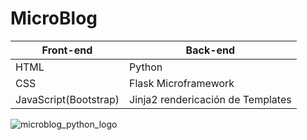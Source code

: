 # MicroBlog

Front-end | Back-end
------------ | -------------
HTML  | Python
CSS | Flask Microframework
JavaScript(Bootstrap) | Jinja2 rendericación de Templates


![microblog_python_logo](https://fiverr-res.cloudinary.com/t_main1,q_auto,f_auto/gigs/46941709/original/d5ace87ba59d0d4e5151668e60e8eaf673153ff7.jpg)

